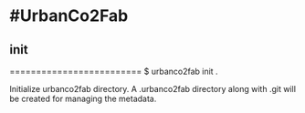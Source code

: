 #UrbanCo2Fab
=========================

## init 
=========================
$ urbanco2fab init .

Initialize urbanco2fab directory. A .urbanco2fab directory along with .git will be created for managing the metadata.
